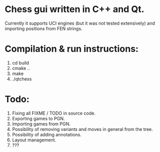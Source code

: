 # Chess gui written in C++ and Qt.

Currently it supports UCI engines (but it was not tested extensively) and importing positions from FEN strings.

# Compilation & run instructions:
1. cd build
2. cmake ..
3. make
4. ./qtchess

# Todo:
1. Fixing all FIXME / TODO in source code.
2. Exporting games to PGN.
3. Importing games from PGN.
4. Possibility of removing variants and moves in general from the tree.
5. Possibility of adding annotations.
6. Layout management.
7. ???

